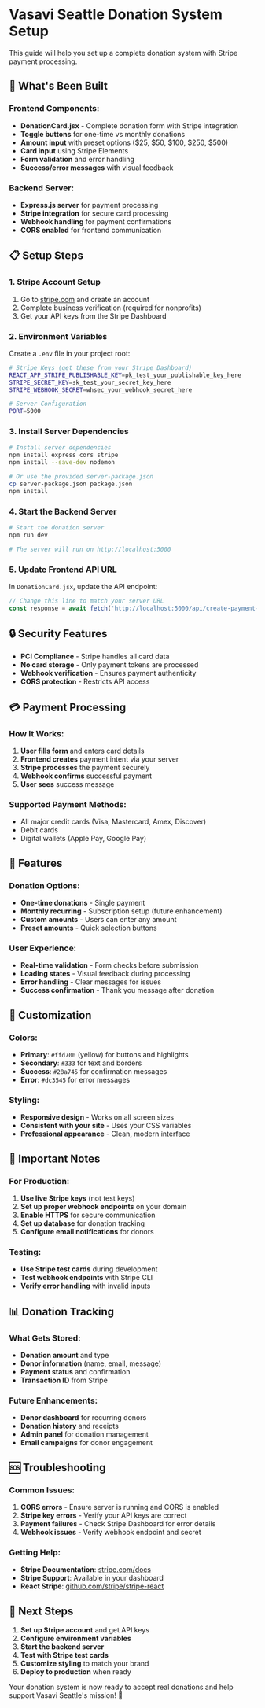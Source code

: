 # Vasavi Seattle Donation System Setup

This guide will help you set up a complete donation system with Stripe payment processing.

## 🚀 What's Been Built

### Frontend Components:
- **DonationCard.jsx** - Complete donation form with Stripe integration
- **Toggle buttons** for one-time vs monthly donations
- **Amount input** with preset options ($25, $50, $100, $250, $500)
- **Card input** using Stripe Elements
- **Form validation** and error handling
- **Success/error messages** with visual feedback

### Backend Server:
- **Express.js server** for payment processing
- **Stripe integration** for secure card processing
- **Webhook handling** for payment confirmations
- **CORS enabled** for frontend communication

## 📋 Setup Steps

### 1. Stripe Account Setup
1. Go to [stripe.com](https://stripe.com) and create an account
2. Complete business verification (required for nonprofits)
3. Get your API keys from the Stripe Dashboard

### 2. Environment Variables
Create a `.env` file in your project root:

```bash
# Stripe Keys (get these from your Stripe Dashboard)
REACT_APP_STRIPE_PUBLISHABLE_KEY=pk_test_your_publishable_key_here
STRIPE_SECRET_KEY=sk_test_your_secret_key_here
STRIPE_WEBHOOK_SECRET=whsec_your_webhook_secret_here

# Server Configuration
PORT=5000
```

### 3. Install Server Dependencies
```bash
# Install server dependencies
npm install express cors stripe
npm install --save-dev nodemon

# Or use the provided server-package.json
cp server-package.json package.json
npm install
```

### 4. Start the Backend Server
```bash
# Start the donation server
npm run dev

# The server will run on http://localhost:5000
```

### 5. Update Frontend API URL
In `DonationCard.jsx`, update the API endpoint:

```javascript
// Change this line to match your server URL
const response = await fetch('http://localhost:5000/api/create-payment-intent', {
```

## 🔒 Security Features

- **PCI Compliance** - Stripe handles all card data
- **No card storage** - Only payment tokens are processed
- **Webhook verification** - Ensures payment authenticity
- **CORS protection** - Restricts API access

## 💳 Payment Processing

### How It Works:
1. **User fills form** and enters card details
2. **Frontend creates** payment intent via your server
3. **Stripe processes** the payment securely
4. **Webhook confirms** successful payment
5. **User sees** success message

### Supported Payment Methods:
- All major credit cards (Visa, Mastercard, Amex, Discover)
- Debit cards
- Digital wallets (Apple Pay, Google Pay)

## 📱 Features

### Donation Options:
- **One-time donations** - Single payment
- **Monthly recurring** - Subscription setup (future enhancement)
- **Custom amounts** - Users can enter any amount
- **Preset amounts** - Quick selection buttons

### User Experience:
- **Real-time validation** - Form checks before submission
- **Loading states** - Visual feedback during processing
- **Error handling** - Clear messages for issues
- **Success confirmation** - Thank you message after donation

## 🎨 Customization

### Colors:
- **Primary**: `#ffd700` (yellow) for buttons and highlights
- **Secondary**: `#333` for text and borders
- **Success**: `#28a745` for confirmation messages
- **Error**: `#dc3545` for error messages

### Styling:
- **Responsive design** - Works on all screen sizes
- **Consistent with your site** - Uses your CSS variables
- **Professional appearance** - Clean, modern interface

## 🚨 Important Notes

### For Production:
1. **Use live Stripe keys** (not test keys)
2. **Set up proper webhook endpoints** on your domain
3. **Enable HTTPS** for secure communication
4. **Set up database** for donation tracking
5. **Configure email notifications** for donors

### Testing:
- **Use Stripe test cards** during development
- **Test webhook endpoints** with Stripe CLI
- **Verify error handling** with invalid inputs

## 📊 Donation Tracking

### What Gets Stored:
- **Donation amount** and type
- **Donor information** (name, email, message)
- **Payment status** and confirmation
- **Transaction ID** from Stripe

### Future Enhancements:
- **Donor dashboard** for recurring donors
- **Donation history** and receipts
- **Admin panel** for donation management
- **Email campaigns** for donor engagement

## 🆘 Troubleshooting

### Common Issues:
1. **CORS errors** - Ensure server is running and CORS is enabled
2. **Stripe key errors** - Verify your API keys are correct
3. **Payment failures** - Check Stripe Dashboard for error details
4. **Webhook issues** - Verify webhook endpoint and secret

### Getting Help:
- **Stripe Documentation**: [stripe.com/docs](https://stripe.com/docs)
- **Stripe Support**: Available in your dashboard
- **React Stripe**: [github.com/stripe/stripe-react](https://github.com/stripe/stripe-react)

## 🎯 Next Steps

1. **Set up Stripe account** and get API keys
2. **Configure environment variables**
3. **Start the backend server**
4. **Test with Stripe test cards**
5. **Customize styling** to match your brand
6. **Deploy to production** when ready

Your donation system is now ready to accept real donations and help support Vasavi Seattle's mission! 🎉
